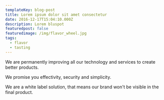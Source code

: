 ```yaml
---
templateKey: blog-post
title: Lorem ipsum dolor sit amet consectetur
date: 2016-12-17T15:04:10.000Z
description: Lorem bluspot
featuredpost: false
featuredimage: /img/flavor_wheel.jpg
tags:
  - flavor
  - tasting
---
```

We are permanently improving all our technology and services to create better products.

We promise you effectivity, security and simplicity.

We are a white label solution, that means our brand won't be visible in the final product.
